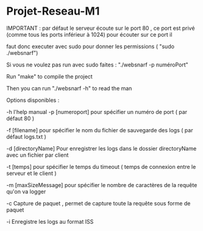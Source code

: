 # Projet-Reseau-M1
IMPORTANT : par défaut le serveur écoute sur le port 80 , ce port est privé (comme tous les ports inférieur à 1024) pour écouter sur ce port il

faut donc executer avec sudo pour donner les permissions ( "sudo ./websnarf")

Si vous ne voulez pas run avec sudo faites : "./websnarf -p numéroPort"



Run "make" to compile the project

Then you can run "./websnarf -h" to read the man


Options disponibles : 

-h l'help manual 
-p [numeroport] pour spécifier un numéro de port ( par défaut 80 )

-f [filename] pour spécifier le nom du fichier de sauvegarde des logs ( par défaut logs.txt )

-d [directoryName] Pour enregistrer les logs dans le dossier directoryName avec un fichier par client

-t [temps] pour spécifier le temps du timeout ( temps de connexion entre le serveur et le client )

-m [maxSizeMessage] pour spécifier le nombre de caractères de la requête qu'on va logger

-c Capture de paquet , permet de capture toute la requête sous forme de paquet

-i Enregistre les logs au format ISS
